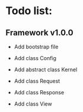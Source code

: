 Todo list:
==========
 
Framework v1.0.0
----------------    
 * Add bootstrap file 
 * Add class Config
 
 * Add abstract class Kernel
 
 * Add class Request
 * Add class Response
 * Add class View
